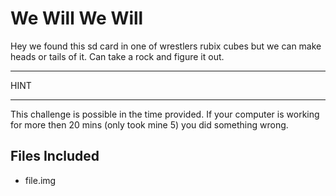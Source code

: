 # We Will We Will
Hey we found this sd card in one of wrestlers rubix cubes but we can make heads or tails of it. Can take a rock and figure it out.

*****
HINT
*****
This challenge is possible in the time provided. If your computer is working for more then 20 mins (only took mine 5) you did something wrong. 

## Files Included
- file.img 
